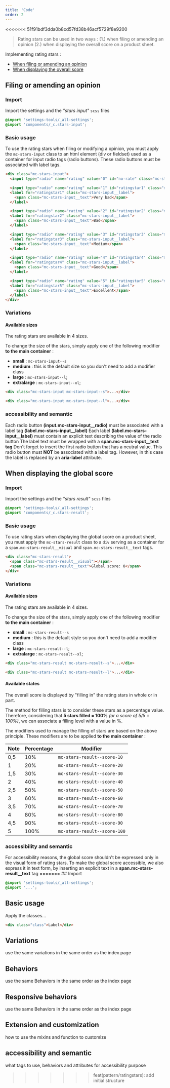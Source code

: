 ```yaml
---
title: 'Code'
order: 2
---
```


<<<<<<< 51f91bdf3dda0b8cd57fd38b46acf5729f8e9200
> Rating stars can be used in two ways : (1.) when filing or amending an opinion (2.) when displaying the overall score on a product sheet.

Implementing rating stars :

- [When filing or amending an opinion](#case-1)
- [When displaying the overall score](#case-2)

<a name="case-1"></a>

## Filing or amending an opinion

### Import

Import the settings and the _"stars input"_ `scss` files

```css
@import 'settings-tools/_all-settings';
@import 'components/_c.stars-input';
```

### Basic usage

To use the rating stars when filing or modifying a opinion, you must apply the `mc-stars-input` class to an html element (div or fieldset) used as a container for input radio tags (radio buttons). These radio buttons must be associated with label tags.

```html
<div class="mc-stars-input">
  <input type="radio" name="rating" value="0" id="no-rate" class="mc-stars-input__radio" checked aria-label="No opinion given" />

  <input type="radio" name="rating" value="1" id="ratingstar1" class="mc-stars-input__radio" />
  <label for="ratingstar1" class="mc-stars-input__label">
    <span class="mc-stars-input__text">Very bad</span>
  </label>

  <input type="radio" name="rating" value="2" id="ratingstar2" class="mc-stars-input__radio" />
  <label for="ratingstar2" class="mc-stars-input__label">
    <span class="mc-stars-input__text">Bad</span>
  </label>

  <input type="radio" name="rating" value="3" id="ratingstar3" class="mc-stars-input__radio" />
  <label for="ratingstar3" class="mc-stars-input__label">
    <span class="mc-stars-input__text">Medium</span>
  </label>

  <input type="radio" name="rating" value="4" id="ratingstar4" class="mc-stars-input__radio" />
  <label for="ratingstar4" class="mc-stars-input__label">
    <span class="mc-stars-input__text">Good</span>
  </label>

  <input type="radio" name="rating" value="5" id="ratingstar5" class="mc-stars-input__radio" />
  <label for="ratingstar5" class="mc-stars-input__label">
    <span class="mc-stars-input__text">Excellent</span>
  </label>
</div>
```

<preview path="src/pages/Components/RatingStars/previews/stars-input-basic"></preview>

### Variations

#### Available sizes

The rating stars are available in 4 sizes.

To change the size of the stars, simply apply one of the following modifier **to the main container** :

- **small** : `mc-stars-input--s`
- **medium** : this is the default size so you don't need to add a modifier class
- **large** : `mc-stars-input--l`;
- **extralarge** : `mc-stars-input--xl`;

```html
<div class="mc-stars-input mc-stars-input--s">...</div>

<div class="mc-stars-input mc-stars-input--l">...</div>
```

<preview path="src/pages/Components/RatingStars/previews/stars-input-all-sizes"></preview>

### accessibility and semantic

<hintitem>
  Each radio button <strong>(input.mc-stars-input__radio)</strong> must be associated with a label tag <strong>(label.mc-stars-input__label)</strong>
</hintitem>

<hintitem>
  Each label <strong>(label.mc-stars-input__label)</strong> must contain an explicit text describing the value of the radio button
</hintitem>

<hintitem>
  The label text must be wrapped with a <strong>span.mc-stars-input__text tag</strong>
</hintitem>

<hintitem dont=true>
  Don't forget to insert the first radio button that has a neutral value. This radio button must <strong>NOT</strong> be associated with a label tag. However, in this case the label is replaced by an <strong>aria-label</strong> attribute.
</hintitem>

<a name="case-2"></a>

## When displaying the global score

### Import

Import the settings and the _"stars result"_ `scss` files

```css
@import 'settings-tools/_all-settings';
@import 'components/_c.stars-result';
```

### Basic usage

To use rating stars when displaying the global score on a product sheet, you must apply the `mc-stars-result` class to a `div` serving as a container for a `span.mc-stars-result__visual` and `span.mc-stars-result__text` tags.

```html
<div class="mc-stars-result">
  <span class="mc-stars-result__visual"></span>
  <span class="mc-stars-result__text">Global score: 0</span>
</div>
```

<preview path="src/pages/Components/RatingStars/previews/stars-result-basic"></preview>

### Variations

#### Available sizes

The rating stars are available in 4 sizes.

To change the size of the stars, simply apply one of the following modifier **to the main container** :

- **small** : `mc-stars-result--s`
- **medium** : this is the default style so you don't need to add a modifier class
- **large** : `mc-stars-result--l`;
- **extralarge** : `mc-stars-result--xl`;

```html
<div class="mc-stars-result mc-stars-result--s">...</div>

<div class="mc-stars-result mc-stars-result--l">...</div>
```

#### Available states

The overall score is displayed by "filling in" the rating stars in whole or in part.

The method for filling stars is to consider these stars as a percentage value. Therefore, considering that **5 stars filled = 100%** _(or a score of 5/5 = 100%)_, we can associate a filling level with a value in %.

The modifiers used to manage the filling of stars are based on the above principle.
These modifiers are to be applied **to the main container** :

| Note | Percentage | Modifier                     |
| ---- | ---------- | ---------------------------- |
| 0,5  | 10%        | `mc-stars-result--score-10`  |
| 1    | 20%        | `mc-stars-result--score-20`  |
| 1,5  | 30%        | `mc-stars-result--score-30`  |
| 2    | 40%        | `mc-stars-result--score-40`  |
| 2,5  | 50%        | `mc-stars-result--score-50`  |
| 3    | 60%        | `mc-stars-result--score-60`  |
| 3,5  | 70%        | `mc-stars-result--score-70`  |
| 4    | 80%        | `mc-stars-result--score-80`  |
| 4,5  | 90%        | `mc-stars-result--score-90`  |
| 5    | 100%       | `mc-stars-result--score-100` |

<preview path="src/pages/Components/RatingStars/previews/stars-result-all-sizes"></preview>

### accessibility and semantic

<hintitem dont=true>
  For accessibility reasons, the global score shouldn't be expressed only in the visual form of rating stars.
</hintitem>

<hintitem>
  To make the global score accessible, we also express it in text form, by inserting an explicit text in a <strong>span.mc-stars-result__text</strong> tag
</hintitem>
=======
## Import

```css
@import 'settings-tools/_all-settings';
@import '...';
```

## Basic usage

Apply the classes...

```html
<div class="class">Label</div>
```

<preview path="src/pages/Components/RatingStars/previews/RatingStars"></preview>

## Variations

use the same variations in the same order as the index page

## Behaviors

use the same Behaviors in the same order as the index page

## Responsive behaviors

use the same Behaviors in the same order as the index page

## Extension and customization

how to use the mixins and function to customize

## accessibility and semantic

what tags to use, behaviors and attributes for accessibility purpose
>>>>>>> feat(pattern/ratingstars): add initial structure
